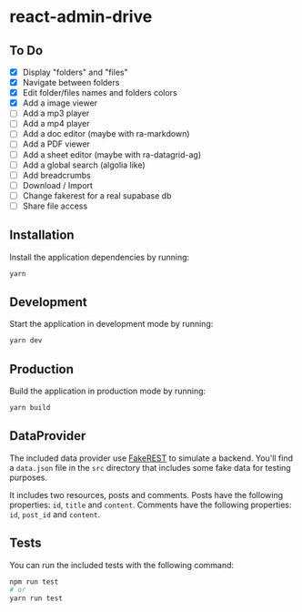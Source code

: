 # react-admin-drive

## To Do

- [x] Display "folders" and "files"
- [x] Navigate between folders
- [x] Edit folder/files names and folders colors
- [x] Add a image viewer
- [ ] Add a mp3 player
- [ ] Add a mp4 player
- [ ] Add a doc editor (maybe with ra-markdown)
- [ ] Add a PDF viewer
- [ ] Add a sheet editor (maybe with ra-datagrid-ag)
- [ ] Add a global search (algolia like)
- [ ] Add breadcrumbs
- [ ] Download / Import
- [ ] Change fakerest for a real supabase db
- [ ] Share file access

## Installation

Install the application dependencies by running:

```sh
yarn
```

## Development

Start the application in development mode by running:

```sh
yarn dev
```

## Production

Build the application in production mode by running:

```sh
yarn build
```

## DataProvider

The included data provider use [FakeREST](https://github.com/marmelab/fakerest) to simulate a backend.
You'll find a `data.json` file in the `src` directory that includes some fake data for testing purposes.

It includes two resources, posts and comments.
Posts have the following properties: `id`, `title` and `content`.
Comments have the following properties: `id`, `post_id` and `content`.

## Tests

You can run the included tests with the following command:

```sh
npm run test
# or
yarn run test
```
